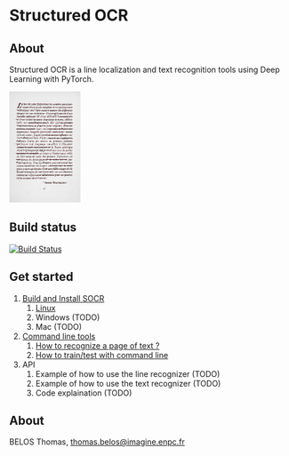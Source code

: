 # Structured OCR

## About

Structured OCR is a line localization and text recognition tools using Deep Learning with PyTorch.

<img src="resources/md/demo.gif" height="200">

## Build status

[![Build Status](https://travis-ci.org/belosthomas/socr.svg?branch=master)](https://travis-ci.org/belosthomas/socr)

## Get started

1. [Build and Install SOCR](https://github.com/belosthomas/socr/wiki/Build-and-Install-SOCR)
    1. [Linux](https://github.com/belosthomas/socr/wiki/Build-and-Install-SOCR#linux)
    2. Windows (TODO)
    3. Mac (TODO)
2. [Command line tools](https://github.com/belosthomas/socr/wiki/Command-line-tools)
    1. [How to recognize a page of text ?](https://github.com/belosthomas/socr/wiki/Command-line-tools#how-to-recognize-a-page-of-text-)
    2. [How to train/test with command line](https://github.com/belosthomas/socr/wiki/Command-line-tools#how-to-traintest-with-command-line)
3. API
    1. Example of how to use the line recognizer (TODO)
    2. Example of how to use the text recognizer (TODO)
    3. Code explaination (TODO)


## About

BELOS Thomas, thomas.belos@imagine.enpc.fr